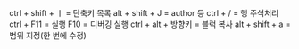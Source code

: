 ctrl + shift + ㅣ = 단축키 목록
alt + shift + J = author 등 
ctrl + / = 행 주석처리
ctrl + F11 = 실행
F10 = 디버깅 실행
ctrl + alt + 방향키 = 블럭 복사
alt + shift + a = 범위 지정(한 번에 수정)